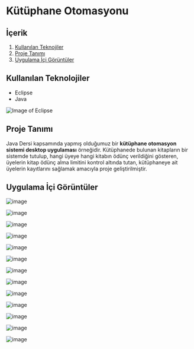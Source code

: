 # Kütüphane Otomasyonu

## İçerik

1. [Kullanılan Teknojiler](https://github.com/mehmetaydintr/Kutuphane_Otomasyonu#kullan%C4%B1lan-teknolojiler)
2. [Proje Tanımı](https://github.com/mehmetaydintr/Kutuphane_Otomasyonu#proje-tan%C4%B1m%C4%B1)
3. [Uygulama İçi Görüntüler](https://github.com/mehmetaydintr/Kutuphane_Otomasyonu#uygulama-i%CC%87%C3%A7i-g%C3%B6r%C3%BCnt%C3%BCler)

## Kullanılan Teknolojiler

  + Eclipse
  + Java

![Image of Eclipse](https://www.kodlamamerkezi.com/wp-content/uploads/2014/08/java-eclipse.jpg)

## Proje Tanımı

Java Dersi kapsamında yapmış olduğumuz bir **kütüphane otomasyon sistemi desktop uygulaması** örneğidir. Kütüphanede bulunan kitapların bir sistemde tutulup, hangi üyeye hangi kitabın ödünç verildiğini gösteren, üyelerin kitap ödünç alma limitini kontrol altında tutan, kütüphaneye ait üyelerin kayıtlarını sağlamak amacıyla proje geliştirilmiştir.

## Uygulama İçi Görüntüler

![image](https://user-images.githubusercontent.com/37263322/116824703-43723600-ab94-11eb-9084-368c548eeff0.png "Personel Kayıt Başarılı")

![image](https://user-images.githubusercontent.com/37263322/116824714-508f2500-ab94-11eb-9638-d770e05899fa.png "Personel Kayıt Hatalı")

![image](https://user-images.githubusercontent.com/37263322/116824735-68ff3f80-ab94-11eb-96bf-c103d42020e3.png "Giriş Ekranı")

![image](https://user-images.githubusercontent.com/37263322/116824739-7288a780-ab94-11eb-8a6f-b8025c74f249.png "Yeni Kitap Ekleme")

![image](https://user-images.githubusercontent.com/37263322/116824744-79171f00-ab94-11eb-8f0e-36631f92fe65.png "Mevcut Kitabı Yeniden Ekleme")

![image](https://user-images.githubusercontent.com/37263322/116824761-88966800-ab94-11eb-92d3-710f87a80e4a.png "Kitap Sil")

![image](https://user-images.githubusercontent.com/37263322/116824763-8df3b280-ab94-11eb-9070-5567bd5fd2ea.png "Kitap Ara")

![image](https://user-images.githubusercontent.com/37263322/116824774-9a780b00-ab94-11eb-9368-ac6dce415c99.png "Üye Kaydı Başarılı")

![image](https://user-images.githubusercontent.com/37263322/116824782-a368dc80-ab94-11eb-9b30-2478ce0a1f3f.png "Üye Kaydı Hata")

![image](https://user-images.githubusercontent.com/37263322/116824798-b7acd980-ab94-11eb-88c2-6729a8c06e03.png "Üye Ara")

![image](https://user-images.githubusercontent.com/37263322/116824813-d0b58a80-ab94-11eb-86b2-8c4d7f3315d9.png "Üye Sil")

![image](https://user-images.githubusercontent.com/37263322/116824802-bb406080-ab94-11eb-80ec-a11249922430.png "Kitap Ödünç Verme")

![image](https://user-images.githubusercontent.com/37263322/116824809-cabfa980-ab94-11eb-8edd-4303c7b36d02.png "Kitabı Teslim Alma")






